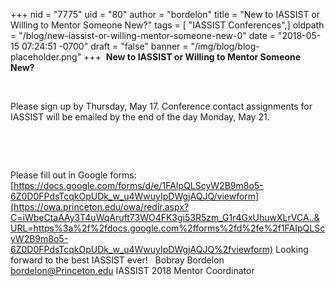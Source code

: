 +++
nid = "7775"
uid = "80"
author = "bordelon"
title = "New to IASSIST or Willing to Mentor Someone New?"
tags = [ "IASSIST Conferences",]
oldpath = "/blog/new-iassist-or-willing-mentor-someone-new-0"
date = "2018-05-15 07:24:51 -0700"
draft = "false"
banner = "/img/blog/blog-placeholder.png"
+++
 **New to IASSIST or Willing to Mentor Someone New?**

 

Please sign up by Thursday, May 17. Conference contact assignments for
IASSIST will be emailed by the end of the day Monday, May 21.

 

 

Please fill out in Google forms:
[https://docs.google.com/forms/d/e/1FAIpQLScyW2B9m8o5-6Z0D0FPdsTcqkOpUDk_w_u4WwuyIpDWgjAQJQ/viewform](https://owa.princeton.edu/owa/redir.aspx?C=iWbeCtaAAy3T4uWqAruft73WO4FK3gi53R5zm_G1r4GxUhuwXLrVCA..&URL=https%3a%2f%2fdocs.google.com%2fforms%2fd%2fe%2f1FAIpQLScyW2B9m8o5-6Z0D0FPdsTcqkOpUDk_w_u4WwuyIpDWgjAQJQ%2fviewform)
Looking forward to the best IASSIST ever!   Bobray Bordelon
bordelon@Princeton.edu IASSIST 2018 Mentor Coordinator

